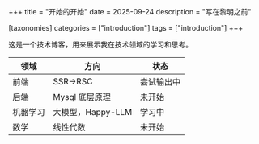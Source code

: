 +++
title = "开始的开始"
date = 2025-09-24
description = "写在黎明之前"

[taxonomies]
categories = ["introduction"]
tags = ["introduction"]
+++

这是一个技术博客，用来展示我在技术领域的学习和思考。

<!-- 弄成一张表格, 第一行是大领域, 第二行是小方向, 第三行是学习状态 -->

| 领域     | 方向              | 状态       |
| -------- | ----------------- | ---------- |
| 前端     | SSR->RSC          | 尝试输出中 |
| 后端     | Mysql 底层原理    | 未开始     |
| 机器学习 | 大模型，Happy-LLM | 学习中     |
| 数学     | 线性代数          | 未开始     |
